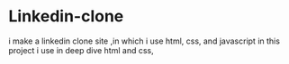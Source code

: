 # Linkedin-clone
i make a linkedin clone site ,in which i use html, css, and javascript
in this project i use in deep dive html and css,


